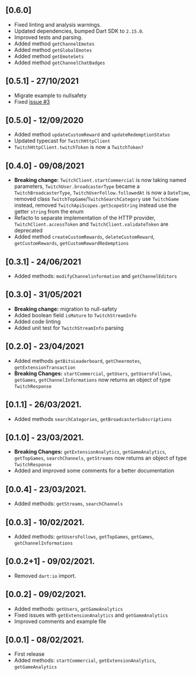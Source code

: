 ## [0.6.0]

* Fixed linting and analysis warnings.
* Updated dependencies, bumped Dart SDK to `2.15.0`.
* Improved tests and parsing.
* Added method `getChannelEmotes`
* Added method `getGlobalEmotes`
* Added method `getEmoteSets`
* Added method `getChannelChatBadges`

## [0.5.1] - 27/10/2021

* Migrate example to nullsafety
* Fixed [issue #3](https://github.com/TesteurManiak/twitch_api_flutter/issues/3)

## [0.5.0] - 12/09/2020

* Added method `updateCustomReward` and `updateRedemptionStatus`
* Updated typecast for `TwitchHttpClient`
* `TwitchHttpClient.twitchToken` is now a `TwitchToken?`

## [0.4.0] - 09/08/2021

* **Breaking change:** `TwitchClient.startCommercial` is now taking named parameters,  `TwitchUser.broadcasterType` became a `TwitchBroadcasterType`,  `TwitchUserFollow.followedAt` is now a `DateTime`, removed class `TwitchTopGame`/`TwitchSearchCategory` use `TwitchGame` instead, removed `TwitchApiScopes.getScopeString` instead use the getter `string` from the enum
* Refacto to separate implementation of the HTTP provider,  `TwitchClient.accessToken` and `TwitchClient.validateToken` are deprecated
* Added method `createCustomRewards`,  `deleteCustomReward`,  `getCustomRewards`,  `getCustomRewardRedemptions`

## [0.3.1] - 24/06/2021

* Added methods: `modifyChannelinformation` and `getChannelEditors`

## [0.3.0] - 31/05/2021

* **Breaking change:** migration to null-safety
* Added boolean field `isMature` to `TwitchStreamInfo`
* Added code linting
* Added unit test for `TwitchStreamInfo` parsing

## [0.2.0] - 23/04/2021

* Added methods `getBitsLeaderboard`,  `getCheermotes`,  `getExtensionTransaction`
* **Breaking Changes:** `startCommercial`,  `getUsers`,  `getUsersFollows`,  `getGames`,  `getChannelInformations` now returns an object of type `TwitchResponse`

## [0.1.1] - 26/03/2021.

* Added methods `searchCategories`,  `getBroadcasterSubscriptions`

## [0.1.0] - 23/03/2021.

* **Breaking Changes:** `getExtensionAnalytics`,  `getGameAnalytics`,  `getTopGames`,  `searchChannels`,  `getStreams` now returns an object of type `TwitchResponse`
* Added and improved some comments for a better documentation

## [0.0.4] - 23/03/2021.

* Added methods: `getStreams`,  `searchChannels`

## [0.0.3] - 10/02/2021.

* Added methods: `getUsersFollows`,  `getTopGames`,  `getGames`,  `getChannelInformations`

## [0.0.2+1] - 09/02/2021.

* Removed `dart:io` import.

## [0.0.2] - 09/02/2021.

* Added methods: `getUsers`,  `getGameAnalytics`
* Fixed issues with `getExtensionAnalytics` and `getGameAnalytics`
* Improved comments and example file

## [0.0.1] - 08/02/2021.

* First release
* Added methods: `startCommercial`,  `getExtensionAnalytics`,  `getGameAnalytics`
